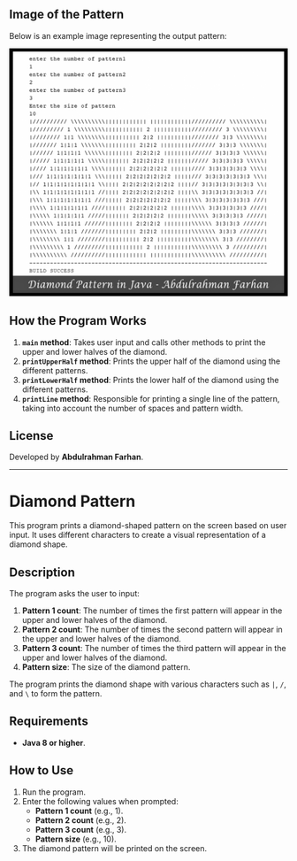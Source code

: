 
## Image of the Pattern

Below is an example image representing the output pattern:

![Diamond Pattern](DaimondPattern.png)

## How the Program Works
1. **`main` method**: Takes user input and calls other methods to print the upper and lower halves of the diamond.
2. **`printUpperHalf` method**: Prints the upper half of the diamond using the different patterns.
3. **`printLowerHalf` method**: Prints the lower half of the diamond using the different patterns.
4. **`printLine` method**: Responsible for printing a single line of the pattern, taking into account the number of spaces and pattern width.

## License
Developed by **Abdulrahman Farhan**.

--------------------------------------------------------
# Diamond Pattern

This program prints a diamond-shaped pattern on the screen based on user input. It uses different characters to create a visual representation of a diamond shape.

## Description
The program asks the user to input:
1. **Pattern 1 count**: The number of times the first pattern will appear in the upper and lower halves of the diamond.
2. **Pattern 2 count**: The number of times the second pattern will appear in the upper and lower halves of the diamond.
3. **Pattern 3 count**: The number of times the third pattern will appear in the upper and lower halves of the diamond.
4. **Pattern size**: The size of the diamond pattern.

The program prints the diamond shape with various characters such as `|`, `/`, and `\` to form the pattern.

## Requirements
- **Java 8 or higher**.

## How to Use
1. Run the program.
2. Enter the following values when prompted:
   - **Pattern 1 count** (e.g., 1).
   - **Pattern 2 count** (e.g., 2).
   - **Pattern 3 count** (e.g., 3).
   - **Pattern size** (e.g., 10).
3. The diamond pattern will be printed on the screen.
